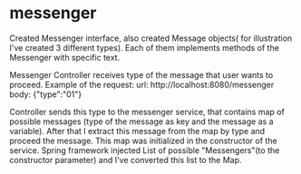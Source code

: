 # messenger
Created Messenger interface, also created Message objects( for illustration I've created 3 different types).
Each of them implements methods of the Messenger with specific text.

Messenger Controller receives type of the message that user wants to proceed.
Example of the request:
url: http://localhost:8080/messenger
body: {"type":"01"}

Controller sends this type to the messenger service, that contains map of possible messages
(type of the message as key and the message as a variable).
After that I extract this message from the map by type and proceed the message. 
This map was initialized in the constructor of the service.
Spring framework injected List of possible "Messengers"(to the constructor parameter) and I've converted this list to the Map.
